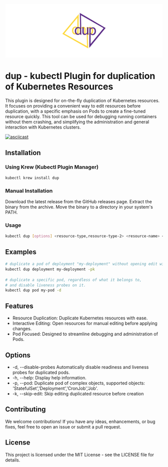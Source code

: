 ![Dup](imgs/dup.svg)

# dup - kubectl Plugin for duplication of Kubernetes Resources

This plugin is designed for on-the-fly duplication of Kubernetes resources.
It focuses on providing a convenient way to edit resources before duplication,
with a specific emphasis on Pods to create a fine-tuned resource quickly.
This tool can be used for debugging running containers without them crashing,
and simplifying the administration and general interaction with Kubernetes clusters.

[![asciicast](https://asciinema.org/a/C8Lr4dCXGOCA6Pc0GB7xXWSyG.svg)](https://asciinema.org/a/C8Lr4dCXGOCA6Pc0GB7xXWSyG)

## Installation

### Using Krew (Kubectl Plugin Manager)

```bash
kubectl krew install dup
```

### Manual Installation

Download the latest release from the GitHub releases page.
Extract the binary from the archive.
Move the binary to a directory in your system's PATH.

### Usage

```bash
kubectl dup [options] <resource-type,resource-type-2> <resource-name> <generated-resource-name-prefix>
```

## Examples

```bash
# duplicate a pod of deployment "my-deployment" without opening edit window
kubectl dup deployment my-deployment -pk

# duplicate a specific pod, regardless of what it belongs to,
# and disable liveness probes on it.
kubectl dup pod my-pod -d
```

## Features

- Resource Duplication: Duplicate Kubernetes resources with ease.
- Interactive Editing: Open resources for manual editing before applying changes.
- Pod Focused: Designed to streamline debugging and administration of Pods.

## Options

- -d, --disable-probes Automatically disable readiness and liveness probes for duplicated pods.
- -h, --help: Display help information.
- -p, --pod: Duplicate pod of complex objects, supported objects: 'StatefulSet','Deployment','CronJob','Job'.
- -k, --skip-edit: Skip editing duplicated resource before creation

## Contributing

We welcome contributions! If you have any ideas, enhancements, or bug fixes,
feel free to open an issue or submit a pull request.

## License

This project is licensed under the MIT License - see the LICENSE file for details.
